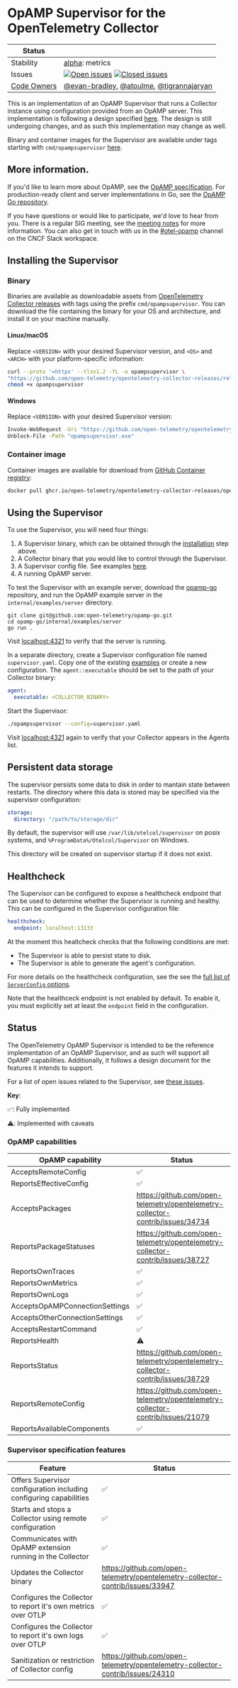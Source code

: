 # OpAMP Supervisor for the OpenTelemetry Collector

<!-- status autogenerated section -->
| Status        |           |
| ------------- |-----------|
| Stability     | [alpha]: metrics   |
| Issues        | [![Open issues](https://img.shields.io/github/issues-search/open-telemetry/opentelemetry-collector-contrib?query=is%3Aissue%20is%3Aopen%20label%3Acmd%2Fopampsupervisor%20&label=open&color=orange&logo=opentelemetry)](https://github.com/open-telemetry/opentelemetry-collector-contrib/issues?q=is%3Aopen+is%3Aissue+label%3Acmd%2Fopampsupervisor) [![Closed issues](https://img.shields.io/github/issues-search/open-telemetry/opentelemetry-collector-contrib?query=is%3Aissue%20is%3Aclosed%20label%3Acmd%2Fopampsupervisor%20&label=closed&color=blue&logo=opentelemetry)](https://github.com/open-telemetry/opentelemetry-collector-contrib/issues?q=is%3Aclosed+is%3Aissue+label%3Acmd%2Fopampsupervisor) |
| [Code Owners](https://github.com/open-telemetry/opentelemetry-collector-contrib/blob/main/CONTRIBUTING.md#becoming-a-code-owner)    | [@evan-bradley](https://www.github.com/evan-bradley), [@atoulme](https://www.github.com/atoulme), [@tigrannajaryan](https://www.github.com/tigrannajaryan) |

[alpha]: https://github.com/open-telemetry/opentelemetry-collector/blob/main/docs/component-stability.md#alpha
<!-- end autogenerated section -->

This is an implementation of an OpAMP Supervisor that runs a Collector instance using configuration provided from an OpAMP server. This implementation
is following a design specified [here](./specification/README.md).
The design is still undergoing changes, and as such this implementation may change as well.

Binary and container images for the Supervisor are available under tags starting with `cmd/opampsupervisor` [here](https://github.com/open-telemetry/opentelemetry-collector-releases/tags).

## More information.

If you'd like to learn more about OpAMP, see the
[OpAMP specification](https://github.com/open-telemetry/opamp-spec/blob/main/specification.md#open-agent-management-protocol).
For production-ready client and server implementations in Go, see the
[OpAMP Go repository](https://github.com/open-telemetry/opamp-go).

If you have questions or would like to participate, we'd love to hear from you.
There is a regular SIG meeting, see the
[meeting notes](https://docs.google.com/document/d/19WA5-ex8rNFIBIyVb5VqMXfWNmUQwppGhN8zBeNG0f4)
for more information. You can also get in touch with us in the
[#otel-opamp](https://cloud-native.slack.com/archives/C02J58HR58R) channel on
the CNCF Slack workspace.

## Installing the Supervisor

### Binary

Binaries are available as downloadable assets from [OpenTelemetry Collector releases](https://github.com/open-telemetry/opentelemetry-collector-releases/releases) with tags using the prefix `cmd/opampsupervisor`. You can download the file containing the binary for your OS and architecture, and install it on your machine manually.

#### Linux/macOS

Replace `<VERSION>` with your desired Supervisor version, and `<OS>` and `<ARCH>` with your platform-specific information:

```sh
curl --proto '=https' --tlsv1.2 -fL -o opampsupervisor \
"https://github.com/open-telemetry/opentelemetry-collector-releases/releases/download/cmd%2Fopampsupervisor%2Fv<VERSION>/opampsupervisor_<VERSION>_<OS>_<ARCH>"
chmod +x opampsupervisor
```

#### Windows

Replace `<VERSION>` with your desired Supervisor version:

```sh
Invoke-WebRequest -Uri "https://github.com/open-telemetry/opentelemetry-collector-releases/releases/download/cmd%2Fopampsupervisor%2Fv<VERSION>/opampsupervisor_<VERSION>_windows_amd64.exe" -OutFile "opampsupervisor.exe"
Unblock-File -Path "opampsupervisor.exe"
```

### Container image

Container images are available for download from [GitHub Container registry](https://github.com/open-telemetry/opentelemetry-collector-releases/pkgs/container/opentelemetry-collector-releases%2Fopentelemetry-collector-opampsupervisor):

```sh
docker pull ghcr.io/open-telemetry/opentelemetry-collector-releases/opentelemetry-collector-opampsupervisor
```

## Using the Supervisor

To use the Supervisor, you will need four things:

1. A Supervisor binary, which can be obtained through the [installation](#installing-the-supervisor) step above.
2. A Collector binary that you would like to control through the Supervisor.
3. A Supervisor config file. See examples [here](./examples/).
4. A running OpAMP server.

To test the Supervisor with an example server, download the
[opamp-go](https://github.com/open-telemetry/opamp-go) repository, and run the
OpAMP example server in the `internal/examples/server` directory.

   ```shell
   git clone git@github.com:open-telemetry/opamp-go.git
   cd opamp-go/internal/examples/server
   go run .
   ```

Visit [localhost:4321](http://localhost:4321) to verify that the server is running.

In a separate directory, create a Supervisor configuration file named `supervisor.yaml`. Copy one of the existing [examples](./examples/) or create a new configuration. The `agent::executable` should be set to the path of your Collector binary:

```yaml
agent:
  executable: <COLLECTOR_BINARY>
```

Start the Supervisor:

```sh
./opampsupervisor --config=supervisor.yaml
```

Visit [localhost:4321](http://localhost:4321) again to verify that your Collector appears in the Agents list.

## Persistent data storage

The supervisor persists some data to disk in order to mantain state between restarts. The directory where this data is stored may be specified via the supervisor configuration:
```yaml
storage:
  directory: "/path/to/storage/dir"
```

By default, the supervisor will use `/var/lib/otelcol/supervisor` on posix systems, and `%ProgramData%/Otelcol/Supervisor` on Windows.

This directory will be created on supervisor startup if it does not exist.

## Healthcheck

The Supervisor can be configured to expose a healthcheck endpoint that can be used to determine whether the Supervisor is running and healthy. This can be configured in the Supervisor configuration file:

```yaml
healthcheck:
  endpoint: localhost:13133
```

At the moment this healtcheck checks that the following conditions are met:

- The Supervisor is able to persist state to disk.
- The Supervisor is able to generate the agent's configuration.

For more details on the healthcheck configuration, see the see the [full list of `ServerConfig` options](https://github.com/open-telemetry/opentelemetry-collector/tree/main/config/confighttp).

Note that the healthceck endpoint is not enabled by default. To enable it, you must explicitly set at least the `endpoint` field in the configuration.

## Status

The OpenTelemetry OpAMP Supervisor is intended to be the reference
implementation of an OpAMP Supervisor, and as such will support all OpAMP
capabilities. Additionally, it follows a design document for the features it
intends to support.

For a list of open issues related to the Supervisor, see [these issues](https://github.com/open-telemetry/opentelemetry-collector-contrib/issues?q=is%3Aopen+is%3Aissue+label%3Acmd%2Fopampsupervisor).

**Key**:

✅: Fully implemented

⚠️: Implemented with caveats

### OpAMP capabilities

| OpAMP capability               | Status                                                                           |
|--------------------------------|----------------------------------------------------------------------------------|
| AcceptsRemoteConfig            | ✅                                                                               |
| ReportsEffectiveConfig         | ✅                                                                               |
| AcceptsPackages                | <https://github.com/open-telemetry/opentelemetry-collector-contrib/issues/34734> |
| ReportsPackageStatuses         | <https://github.com/open-telemetry/opentelemetry-collector-contrib/issues/38727> |
| ReportsOwnTraces               | ✅                                                                               |
| ReportsOwnMetrics              | ✅                                                                               |
| ReportsOwnLogs                 | ✅                                                                               |
| AcceptsOpAMPConnectionSettings | ✅                                                                               |
| AcceptsOtherConnectionSettings | ✅                                                                               |
| AcceptsRestartCommand          | ✅                                                                               |
| ReportsHealth                  | ⚠️                                                                               |
| ReportsStatus                  | <https://github.com/open-telemetry/opentelemetry-collector-contrib/issues/38729> |
| ReportsRemoteConfig            | <https://github.com/open-telemetry/opentelemetry-collector-contrib/issues/21079> |
| ReportsAvailableComponents     | ✅                                                                               |

### Supervisor specification features

| Feature                                                            | Status                                                                           |
|--------------------------------------------------------------------|----------------------------------------------------------------------------------|
| Offers Supervisor configuration including configuring capabilities | ✅                                                                               |
| Starts and stops a Collector using remote configuration            | ✅                                                                               |
| Communicates with OpAMP extension running in the Collector         | ✅                                                                               |
| Updates the Collector binary                                       | <https://github.com/open-telemetry/opentelemetry-collector-contrib/issues/33947> |
| Configures the Collector to report it's own metrics over OTLP      | ✅                                                                               |
| Configures the Collector to report it's own logs over OTLP         | ✅                                                                               |
| Sanitization or restriction of Collector config                    | <https://github.com/open-telemetry/opentelemetry-collector-contrib/issues/24310> |
